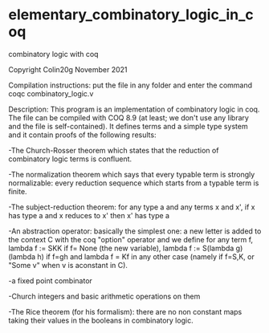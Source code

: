 # elementary_combinatory_logic_in_coq
combinatory logic with coq

Copyright Colin20g 
November 2021

Compilation instructions: put the file in any folder and enter the command coqc combinatory_logic.v

Description: This program is an implementation of combinatory logic in coq. The file can be compiled with COQ 8.9 (at least; we don't use any library and the file is self-contained).
It defines terms and a simple type system and it contain proofs of the following results:

-The Church-Rosser theorem which states that the reduction of combinatory logic terms is confluent.

-The normalization theorem which says that every typable term is strongly normalizable: every reduction sequence 
which starts from a typable term is finite.

-The subject-reduction theorem: for any type a and any terms x and x', if x has type a and x reduces to x' then x' has type a

-An abstraction operator: basically the simplest one: a new letter is added to the context C with the coq "option" operator and we 
define for any term f, lambda f := SKK if f= None (the new variable), lambda f := S(lambda g)(lambda h) if f=gh and lambda f = Kf in any 
other case (namely if f=S,K, or "Some v" when v is aconstant in C).

-a fixed point combinator

-Church integers and basic arithmetic operations on them

-The Rice theorem (for his formalism): there are no non constant maps taking their values in the booleans in combinatory logic.
